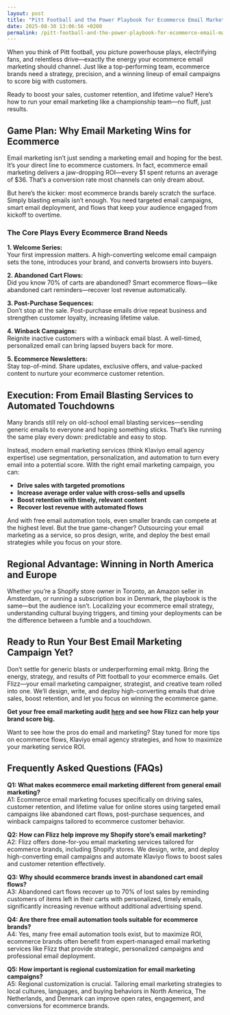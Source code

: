 ```yaml
---
layout: post
title: "Pitt Football and the Power Playbook for Ecommerce Email Marketing"
date: 2025-08-30 13:06:56 +0200
permalink: /pitt-football-and-the-power-playbook-for-ecommerce-email-marketing/
---
```

When you think of Pitt football, you picture powerhouse plays, electrifying fans, and relentless drive—exactly the energy your ecommerce email marketing should channel. Just like a top-performing team, ecommerce brands need a strategy, precision, and a winning lineup of email campaigns to score big with customers.

Ready to boost your sales, customer retention, and lifetime value? Here’s how to run your email marketing like a championship team—no fluff, just results.

## Game Plan: Why Email Marketing Wins for Ecommerce

Email marketing isn’t just sending a marketing email and hoping for the best. It’s your direct line to ecommerce customers. In fact, ecommerce email marketing delivers a jaw-dropping ROI—every $1 spent returns an average of $36. That’s a conversion rate most channels can only dream about.

But here’s the kicker: most ecommerce brands barely scratch the surface. Simply blasting emails isn’t enough. You need targeted email campaigns, smart email deployment, and flows that keep your audience engaged from kickoff to overtime.

### The Core Plays Every Ecommerce Brand Needs

**1. Welcome Series:**  
Your first impression matters. A high-converting welcome email campaign sets the tone, introduces your brand, and converts browsers into buyers.

**2. Abandoned Cart Flows:**  
Did you know 70% of carts are abandoned? Smart ecommerce flows—like abandoned cart reminders—recover lost revenue automatically.

**3. Post-Purchase Sequences:**  
Don’t stop at the sale. Post-purchase emails drive repeat business and strengthen customer loyalty, increasing lifetime value.

**4. Winback Campaigns:**  
Reignite inactive customers with a winback email blast. A well-timed, personalized email can bring lapsed buyers back for more.

**5. Ecommerce Newsletters:**  
Stay top-of-mind. Share updates, exclusive offers, and value-packed content to nurture your ecommerce customer retention.

## Execution: From Email Blasting Services to Automated Touchdowns

Many brands still rely on old-school email blasting services—sending generic emails to everyone and hoping something sticks. That’s like running the same play every down: predictable and easy to stop.

Instead, modern email marketing services (think Klaviyo email agency expertise) use segmentation, personalization, and automation to turn every email into a potential score. With the right email marketing campaign, you can:

- **Drive sales with targeted promotions**
- **Increase average order value with cross-sells and upsells**
- **Boost retention with timely, relevant content**
- **Recover lost revenue with automated flows**

And with free email automation tools, even smaller brands can compete at the highest level. But the true game-changer? Outsourcing your email marketing as a service, so pros design, write, and deploy the best email strategies while you focus on your store.

## Regional Advantage: Winning in North America and Europe

Whether you’re a Shopify store owner in Toronto, an Amazon seller in Amsterdam, or running a subscription box in Denmark, the playbook is the same—but the audience isn’t. Localizing your ecommerce email strategy, understanding cultural buying triggers, and timing your deployments can be the difference between a fumble and a touchdown.

## Ready to Run Your Best Email Marketing Campaign Yet?

Don’t settle for generic blasts or underperforming email mktg. Bring the energy, strategy, and results of Pitt football to your ecommerce emails. Get Flizz—your email marketing campaigner, strategist, and creative team rolled into one. We’ll design, write, and deploy high-converting emails that drive sales, boost retention, and let you focus on winning the ecommerce game.

**Get your free email marketing audit [here](https://flizzgrowth.com/email) and see how Flizz can help your brand score big.**

Want to see how the pros do email and marketing? Stay tuned for more tips on ecommerce flows, Klaviyo email agency strategies, and how to maximize your marketing service ROI.

## Frequently Asked Questions (FAQs)

**Q1: What makes ecommerce email marketing different from general email marketing?**  
A1: Ecommerce email marketing focuses specifically on driving sales, customer retention, and lifetime value for online stores using targeted email campaigns like abandoned cart flows, post-purchase sequences, and winback campaigns tailored to ecommerce customer behavior.

**Q2: How can Flizz help improve my Shopify store’s email marketing?**  
A2: Flizz offers done-for-you email marketing services tailored for ecommerce brands, including Shopify stores. We design, write, and deploy high-converting email campaigns and automate Klaviyo flows to boost sales and customer retention effectively.

**Q3: Why should ecommerce brands invest in abandoned cart email flows?**  
A3: Abandoned cart flows recover up to 70% of lost sales by reminding customers of items left in their carts with personalized, timely emails, significantly increasing revenue without additional advertising spend.

**Q4: Are there free email automation tools suitable for ecommerce brands?**  
A4: Yes, many free email automation tools exist, but to maximize ROI, ecommerce brands often benefit from expert-managed email marketing services like Flizz that provide strategic, personalized campaigns and professional email deployment.

**Q5: How important is regional customization for email marketing campaigns?**  
A5: Regional customization is crucial. Tailoring email marketing strategies to local cultures, languages, and buying behaviors in North America, The Netherlands, and Denmark can improve open rates, engagement, and conversions for ecommerce brands.

<script type="application/ld+json">
{
  "@context": "https://schema.org",
  "@type": "BlogPosting",
  "headline": "Pitt Football and the Power Playbook for Ecommerce Email Marketing",
  "description": "Discover how ecommerce brands can score big with email marketing strategies inspired by Pitt football’s winning playbook. Learn about targeted email campaigns, automated flows, and regional advantages for North America and Europe.",
  "author": {
    "@type": "Person",
    "name": "Flizz"
  },
  "publisher": {
    "@type": "Person",
    "name": "Flizz"
  },
  "datePublished": "2024-06-01",
  "mainEntityOfPage": {
    "@type": "WebPage",
    "@id": "https://flizzgrowth.com/blog/pitt-football-and-ecommerce-email-marketing"
  }
}
</script>

<script type="application/ld+json">
{
  "@context": "https://schema.org",
  "@type": "FAQPage",
  "mainEntity": [
    {
      "@type": "Question",
      "name": "What makes ecommerce email marketing different from general email marketing?",
      "acceptedAnswer": {
        "@type": "Answer",
        "text": "Ecommerce email marketing focuses specifically on driving sales, customer retention, and lifetime value for online stores using targeted email campaigns like abandoned cart flows, post-purchase sequences, and winback campaigns tailored to ecommerce customer behavior."
      }
    },
    {
      "@type": "Question",
      "name": "How can Flizz help improve my Shopify store’s email marketing?",
      "acceptedAnswer": {
        "@type": "Answer",
        "text": "Flizz offers done-for-you email marketing services tailored for ecommerce brands, including Shopify stores. We design, write, and deploy high-converting email campaigns and automate Klaviyo flows to boost sales and customer retention effectively."
      }
    },
    {
      "@type": "Question",
      "name": "Why should ecommerce brands invest in abandoned cart email flows?",
      "acceptedAnswer": {
        "@type": "Answer",
        "text": "Abandoned cart flows recover up to 70% of lost sales by reminding customers of items left in their carts with personalized, timely emails, significantly increasing revenue without additional advertising spend."
      }
    },
    {
      "@type": "Question",
      "name": "Are there free email automation tools suitable for ecommerce brands?",
      "acceptedAnswer": {
        "@type": "Answer",
        "text": "Yes, many free email automation tools exist, but to maximize ROI, ecommerce brands often benefit from expert-managed email marketing services like Flizz that provide strategic, personalized campaigns and professional email deployment."
      }
    },
    {
      "@type": "Question",
      "name": "How important is regional customization for email marketing campaigns?",
      "acceptedAnswer": {
        "@type": "Answer",
        "text": "Regional customization is crucial. Tailoring email marketing strategies to local cultures, languages, and buying behaviors in North America, The Netherlands, and Denmark can improve open rates, engagement, and conversions for ecommerce brands."
      }
    }
  ]
}
</script>